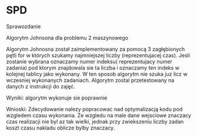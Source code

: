 # SPD

Sprawozdanie

Algorytm Johnsona dla problemu 2 maszynowego

Algorytm Johnosna został zaimplementowany za pomocą 3 zagłębionych pętli for w których szukamy najmniejszej liczby (reprezentujacej czas).
Jesli zostanie wybrana oznaczamy numer indeksu( reprezentujacy numer zadania) pod ktorym znajdowala sie ta liczba i oznaczamy ten indeks
w kolejnej tablicy jako wykonany. W ten sposob algorytm nie szuka juz licz w wczesniej wykonanych zadaniach.
Algorytm zostal przetestowany na danych z instrukcji do zajęć.

Wyniki: algorytm wykonuje sie poprawnie

Wnioski: Zdecydowanie nalezy popracowac nad optymalizacją kodu pod wzgledem czasu wykonania. Ze wzgledu na male dane wejsciowe 
znaczacy czas realizacji nie byl az tak wielki, jednak przy zwiekszeniu liczby zadan koszt czasu nakladu oblicze bylby znaczacy.
